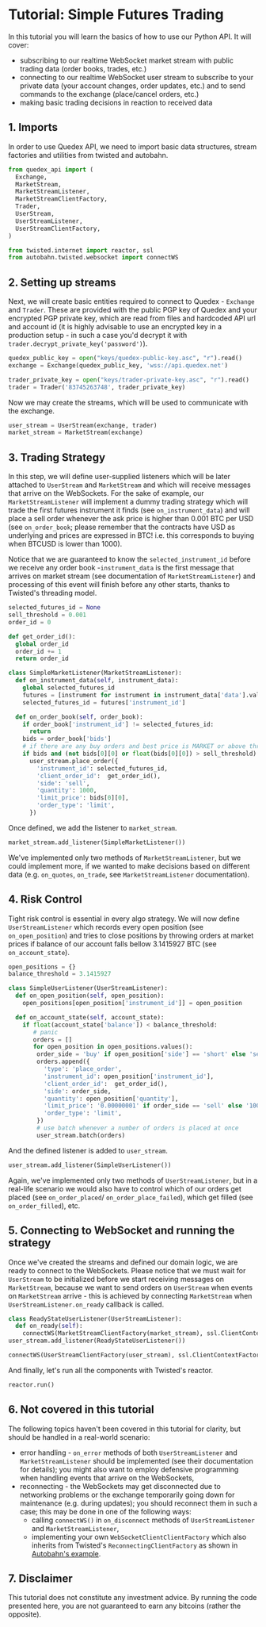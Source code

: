 # Tutorial: Simple Futures Trading

In this tutorial you will learn the basics of how to use our Python API. It will cover:
* subscribing to our realtime WebSocket market stream with public trading data (order books, trades,
  etc.)
* connecting to our realtime WebSocket user stream to subscribe to your private data (your account
  changes, order updates, etc.) and to send commands to the exchange (place/cancel orders, etc.)
* making basic trading decisions in reaction to received data

## 1. Imports

In order to use Quedex API, we need to import basic data structures, stream factories and utilities
from twisted and autobahn.

```python
from quedex_api import (
  Exchange,
  MarketStream,
  MarketStreamListener,
  MarketStreamClientFactory,
  Trader,
  UserStream,
  UserStreamListener,
  UserStreamClientFactory,
)

from twisted.internet import reactor, ssl
from autobahn.twisted.websocket import connectWS
```

## 2. Setting up streams

Next, we will create basic entities required to connect to Quedex - `Exchange` and `Trader`. These
are provided with the public PGP key of Quedex and your encrypted PGP private key, which are read
from files and hardcoded API url and account id (it is highly advisable to use an encrypted key in
a production setup - in such a case you'd decrypt it with `trader.decrypt_private_key('password')`).

```python
quedex_public_key = open("keys/quedex-public-key.asc", "r").read()
exchange = Exchange(quedex_public_key, 'wss://api.quedex.net')

trader_private_key = open("keys/trader-private-key.asc", "r").read()
trader = Trader('83745263748', trader_private_key)
```

Now we may create the streams, which will be used to communicate with the exchange.

```python
user_stream = UserStream(exchange, trader)
market_stream = MarketStream(exchange)
```

## 3. Trading Strategy

In this step, we will define user-supplied listeners which will be later attached to `UserStream`
and `MarketStream` and which will receive messages that arrive on the WebSockets. For the sake of
example, our `MarketStreamListener` will implement a dummy trading strategy which will trade the
first futures instrument it finds (see `on_instrument_data`) and will place a sell order whenever
the ask price is higher than 0.001 BTC per USD (see `on_order_book`; please remember that the
contracts have USD as underlying and prices are expressed in BTC! i.e. this corresponds to buying
when BTCUSD is lower than 1000).

Notice that we are guaranteed to know the `selected_instrument_id` before we receive any order
book -`instrument_data` is the first message that arrives on market stream (see documentation of
`MarketStreamListener`) and processing of this event will finish before any other starts, thanks to
Twisted's threading model.

```python
selected_futures_id = None
sell_threshold = 0.001
order_id = 0

def get_order_id():
  global order_id
  order_id += 1
  return order_id

class SimpleMarketListener(MarketStreamListener):
  def on_instrument_data(self, instrument_data):
    global selected_futures_id
    futures = [instrument for instrument in instrument_data['data'].values() if instrument['type'] == 'futures'][0]
    selected_futures_id = futures['instrument_id']

  def on_order_book(self, order_book):
    if order_book['instrument_id'] != selected_futures_id:
      return
    bids = order_book['bids']
    # if there are any buy orders and best price is MARKET or above threshold
    if bids and (not bids[0][0] or float(bids[0][0]) > sell_threshold):
      user_stream.place_order({
        'instrument_id': selected_futures_id,
        'client_order_id':  get_order_id(),
        'side': 'sell',
        'quantity': 1000,
        'limit_price': bids[0][0],
        'order_type': 'limit',
      })
```
Once defined, we add the listener to `market_stream`.

```python
market_stream.add_listener(SimpleMarketListener())
```

We've implemented only two methods of `MarketStreamListener`, but we could implement more, if we
wanted to make decisions based on different data (e.g. `on_quotes`, `on_trade`, see
`MarketStreamListener` documentation).

## 4. Risk Control

Tight risk control is essential in every algo strategy. We will now define `UserStreamListener`
which records every open position (see `on_open_position`) and tries to close positions by throwing
orders at market prices if balance of our account falls bellow 3.1415927 BTC (see `on_account_state`).

```python
open_positions = {}
balance_threshold = 3.1415927

class SimpleUserListener(UserStreamListener):
  def on_open_position(self, open_position):
    open_positions[open_position['instrument_id']] = open_position

  def on_account_state(self, account_state):
    if float(account_state['balance']) < balance_threshold:
       # panic
       orders = []
       for open_position in open_positions.values():
        order_side = 'buy' if open_position['side'] == 'short' else 'sell'
        orders.append({
          'type': 'place_order',
          'instrument_id': open_position['instrument_id'],
          'client_order_id':  get_order_id(),
          'side': order_side,
          'quantity': open_position['quantity'],
          'limit_price': '0.00000001' if order_side == 'sell' else '100000',
          'order_type': 'limit',
        })
        # use batch whenever a number of orders is placed at once
        user_stream.batch(orders)
```

And the defined listener is added to `user_stream`.

```python
user_stream.add_listener(SimpleUserListener())
```

Again, we've implemented only two methods of `UserStreamListener`, but in a real-life scenario we
would also have to control which of our orders get placed (see `on_order_placed`/
`on_order_place_failed`), which get filled (see `on_order_filled`), etc.

## 5. Connecting to WebSocket and running the strategy

Once we've created the streams and defined our domain logic, we are ready to connect to the
WebSockets. Please notice that we must wait for `UserStream` to be initialized before we start
receiving messages on `MarketStream`, because we want to send orders on `UserStream` when events
on `MarketStream` arrive - this is achieved by connecting `MarketStream` when
`UserStreamListener.on_ready` callback is called.

```python
class ReadyStateUserListener(UserStreamListener):
  def on_ready(self):
    connectWS(MarketStreamClientFactory(market_stream), ssl.ClientContextFactory())
user_stream.add_listener(ReadyStateUserListener())

connectWS(UserStreamClientFactory(user_stream), ssl.ClientContextFactory())
```

And finally, let's run all the components with Twisted's reactor.

```python
reactor.run()
```

## 6. Not covered in this tutorial

The following topics haven't been covered in this tutorial for clarity, but should be handled in a
real-world scenario:
* error handling - `on_error` methods of both `UserStreamListener` and `MarketStreamListener` should
  be implemented (see their documentation for details); you might also want to employ defensive
  programming when handling events that arrive on the WebSockets,
* reconnecting - the WebSockets may get disconnected due to networking problems or the exchange
  temporarily going down for maintenance (e.g. during updates); you should reconnect them in such
  a case; this may be done in one of the following ways:
  * calling `connectWS()` in `on_disconnect` methods of `UserStreamListener` and
   `MarketStreamListener`,
  * implementing your own `WebSocketClientClientFactory` which also inherits from Twisted's
   `ReconnectingClientFactory` as shown in
   [Autobahn's example](https://github.com/crossbario/autobahn-python/blob/master/examples/twisted/websocket/reconnecting/client.py).

## 7. Disclaimer

This tutorial does not constitute any investment advice. By running the code presented here,
you are not guaranteed to earn any bitcoins (rather the opposite).

